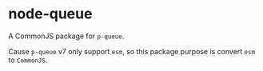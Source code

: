# node-queue

A CommonJS package for `p-queue`.

Cause `p-queue` v7 only support `esm`, so this package purpose is convert `esm` to `CommonJS`.
